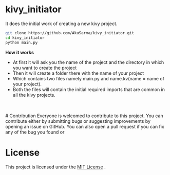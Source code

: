# kivy_initiator
It does the initial work of creating a new kivy project.

```bash
git clone https://github.com/AkuSarma/kivy_initiator.git
cd kivy_initiator
python main.py
```
**How it works**
* At first it will ask you the name of the project and the directory in which you want to create the project 
* Then it will create a folder there with the name of your project 
* Which contains two files namely main.py and name.kv(name = name of your project).
* Both the files will contain the initial required imports that are common in all the kivy projects.
<br>
<br>
# Contribution
Everyone is welcomed to contribute to this project. You can contribute either by submitting bugs or suggesting improvements by opening an issue on GitHub. You can also open a pull request if you can fix any of the bug you found or 

# License
This project is licensed under the [MIT License](https://github.com/AkuSarma/kivy_initiator/blob/main/LICENSE) .
